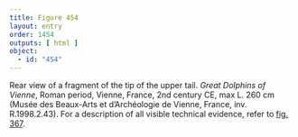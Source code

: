 ```yaml
---
title: Figure 454
layout: entry
order: 1454
outputs: [ html ]
object:
  - id: "454"
---
```


Rear view of a fragment of the tip of the upper tail. *Great Dolphins of Vienne*, Roman period, Vienne, France, 2nd century CE, max L. 260 cm (Musée des Beaux-Arts et d’Archéologie de Vienne, France, inv. R.1998.2.43). For a description of all visible technical evidence, refer to [fig. 367](/visual-atlas/367/).
